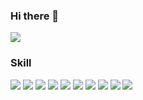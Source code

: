 ### Hi there 👋
<a href='https://nyocoing.tistory.com/notice/13' target='_blank'><img src="https://img.shields.io/badge/Tistory-000000?style=flat-square&logo=Tistory&logoColor=white"/></a>
### Skill
<img src="https://img.shields.io/badge/HTML-E34F26?style=flat-square&logo=HTML5&logoColor=white"/>
<img src="https://img.shields.io/badge/CSS-1572B6?style=flat-square&logo=CSS3&logoColor=white"/>
<img src="https://img.shields.io/badge/JAVASCRIPT-F7DF1E?style=flat-square&logo=JavaScript&logoColor=white"/>
<img src="https://img.shields.io/badge/TYPESCRIPT-3178C6?style=flat-square&logo=TypeScript&logoColor=white"/>
<img src="https://img.shields.io/badge/REACT-61DAFB?style=flat-square&logo=React&logoColor=white"/>
<img src="https://img.shields.io/badge/REDUX-764ABC?style=flat-square&logo=Redux&logoColor=white"/>
<img src="https://img.shields.io/badge/REACTQUERY-FF4154?style=flat-square&logo=ReactQuery&logoColor=white"/>
<img src="https://img.shields.io/badge/SASS-CC6699?style=flat-square&logo=Sass&logoColor=white"/>
<img src="https://img.shields.io/badge/STYLED-COMPONENTS-DB7093?style=flat-square&logo=styled-components&logoColor=white"/>
<img src="https://img.shields.io/badge/YARN-2C8EBB?style=flat-square&logo=Yarn&logoColor=white"/>
